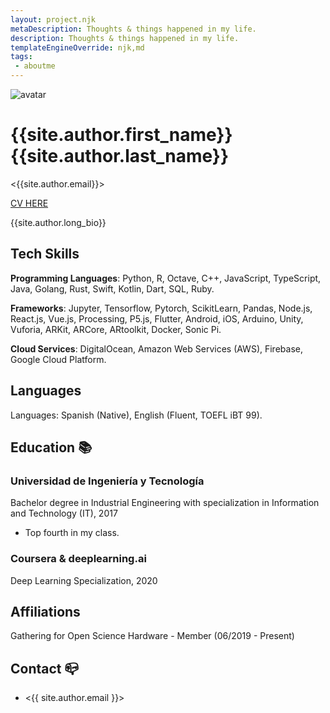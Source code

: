 ```yaml
---
layout: project.njk
metaDescription: Thoughts & things happened in my life.
description: Thoughts & things happened in my life.
templateEngineOverride: njk,md
tags:
 - aboutme
---
```


![avatar]({{site.author.avatar}} "Foto de {{site.author.first_name}}")

# {{site.author.first_name}} {{site.author.last_name}}

<{{site.author.email}}>

[CV HERE](/assets/CV_Anthony_Arostegui_extended.pdf)


{{site.author.long_bio}}

## Tech Skills

**Programming Languages**: Python, R, Octave, C++, JavaScript, TypeScript, Java, Golang, Rust, Swift, Kotlin, Dart, SQL, Ruby.

**Frameworks**: Jupyter, Tensorflow, Pytorch, ScikitLearn, Pandas, Node.js, React.js, Vue.js, Processing, P5.js, Flutter, Android, iOS, Arduino, Unity, Vuforia, ARKit, ARCore, ARtoolkit, Docker, Sonic Pi.

**Cloud Services**: DigitalOcean, Amazon Web Services (AWS), Firebase, Google Cloud Platform.

## Languages
Languages: Spanish (Native), English (Fluent, TOEFL iBT 99).

## Education 📚

### Universidad de Ingeniería y Tecnología

Bachelor degree in Industrial Engineering with specialization in Information and Technology (IT), 2017

- Top fourth in my class.

### Coursera & deeplearning.ai

Deep Learning Specialization, 2020

## Affiliations
Gathering for Open Science Hardware - Member  (06/2019 - Present)

## Contact 📪

- <{{ site.author.email }}>

